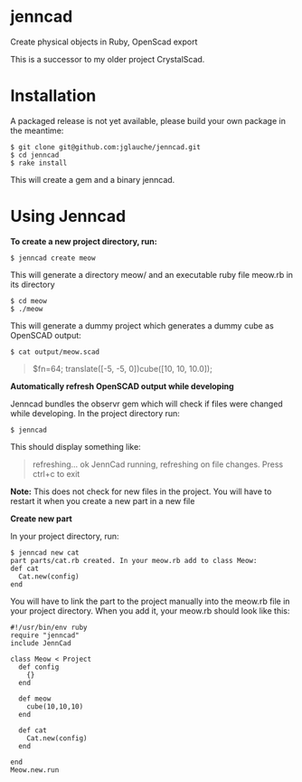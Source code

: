 
# jenncad
Create physical objects in Ruby, OpenScad export

This is a successor to my older project CrystalScad. 

# Installation

A packaged release is not yet available, please build your own package in the meantime:

    $ git clone git@github.com:jglauche/jenncad.git
    $ cd jenncad
    $ rake install

This will create a gem and a binary jenncad. 

# Using Jenncad

**To create a new project directory, run:**

    $ jenncad create meow
   



This will generate a directory meow/ and an executable ruby file meow.rb in its directory

    $ cd meow
    $ ./meow

This will generate a dummy project which generates a dummy cube as  OpenSCAD output:

    $ cat output/meow.scad 
> $fn=64;
> translate([-5, -5, 0])cube([10, 10, 10.0]);

**Automatically refresh OpenSCAD output while developing**

Jenncad bundles the observr gem which will check if files were changed while developing. In the project directory run:

    $ jenncad
This should display something like:
> refreshing... 
> ok 
> JennCad running, refreshing on file changes. Press ctrl+c to exit

**Note:** This does not check for new files in the project. You will have to restart it when you create a new part in a new file

**Create new part**

In your project directory, run:

    $ jenncad new cat
    part parts/cat.rb created. In your meow.rb add to class Meow:
    def cat
      Cat.new(config)
    end


You will have to link the part to the project manually into the meow.rb file in your project directory. When you add it, your meow.rb should look like this:

    #!/usr/bin/env ruby
    require "jenncad"
    include JennCad
    
    class Meow < Project
      def config
        {}
      end
    
      def meow
        cube(10,10,10)
      end
    
      def cat
        Cat.new(config)
      end
    
    end
    Meow.new.run

 

